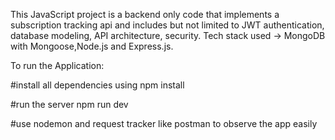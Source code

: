 This JavaScript project is a backend only code that implements a subscription tracking api
and includes but not limited to JWT authentication, database modeling, API architecture, security.
Tech stack used -> MongoDB with Mongoose,Node.js and Express.js.

To run the Application:

#install all dependencies using
npm install

#run the server
npm run dev

#use nodemon and request tracker like postman to observe the app easily
